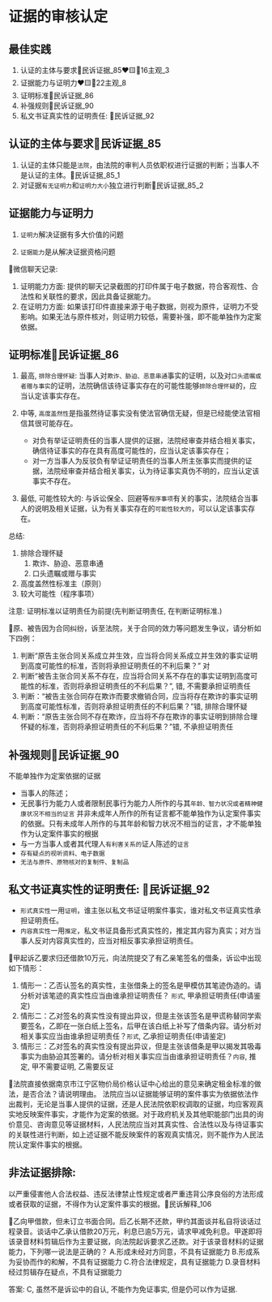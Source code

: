 # 证据的审核认定

## 最佳实践



1. 认证的主体与要求🚪民诉证据_85❤️🟨🚪16主观_3
2. 证据能力与证明力❤️🟨🚪22主观_8
3. 证明标准🚪民诉证据_86
4. 补强规则🚪民诉证据_90
5. 私文书证真实性的证明责任: 🚪民诉证据_92



## 认证的主体与要求🚪民诉证据_85

1. 认证的主体只能是`法院`，由法院的审判人员依职权进行证据的判断；当事人不是认证的主体。🚪民诉证据_85_1
2. 对证据`有无证明力`和`证明力大小`独立进行判断🚪民诉证据_85_2



## 证据能力与证明力
1. `证明力`解决证据有多大价值的问题


2. `证据能力`是从解决证据资格问题

🍐微信聊天记录:
1. 证明能力方面: 提供的聊天记录截图的打印件属于电子数据，符合客观性、合法性和关联性的要求，因此具备证据能力。
1. 在证明力方面: 如果该打印件直接来源于电子数据，则视为原件，证明力不受影响。如果无法与原件核对，则证明力较低，需要补强，即不能单独作为定案依据。



## 证明标准🚪民诉证据_86

1. 最高, `排除合理怀疑`: 当事人对`欺诈、胁迫、恶意串通`事实的证明，以及对`口头遗嘱或者赠与事实`的证明，法院确信该待证事实存在的可能性能够`排除合理怀疑`的，应当认定该事实存在。

2. 中等, `高度盖然性`是指虽然待证事实没有使法官确信无疑，但是已经能使法官相信其很可能存在。

    - 对负有举证证明责任的当事人提供的证据，法院经审查并结合相关事实，确信待证事实的存在具有高度可能性的，应当认定该事实存在；
    - 对一方当事人为反驳负有举证证明责任的当事人所主张事实而提供的证据，法院经审查并结合相关事实，认为待证事实真伪不明的，应当认定该事实不存在。

3. 最低, 可能性较大的: 与诉讼保全、回避等`程序事项`有关的事实，法院结合当事人的说明及相关证据，认为有关事实存在的`可能性较大的`，可以认定该事实存在。

总结: 
1. 排除合理怀疑
    1. 欺诈、胁迫、恶意串通
    2. 口头遗瞩或赠与事实
2. 高度盖然性标准主（原则）
3. 较大可能性（程序事项）


注意: 证明标准以证明责任为前提(先判断证明责任, 在判断证明标准.)

🍐原、被告因为合同纠纷，诉至法院，关于合同的效力等问题发生争议，请分析如下四例：

1. 判断“原告主张合同关系成立并生效，应当将合同关系成立并生效的事实证明到高度可能性的标准，否则将承担证明责任的不利后果？” 对
2. 判断“被告主张合同关系不存在，应当将合同关系不存在的事实证明到高度可能性的标准，否则将承担证明责任的不利后果？”, 错, 不需要承担证明责任
3. 判断：“被告主张合同存在欺诈而要求撤销合同，应当将存在欺诈的事实证明到高度可能性标准，否则将承担证明责任的不利后果？”错, 排除合理怀疑
4. 判断：“原告主张合同不存在欺诈，应当将不存在欺诈的事实证明到排除合理怀疑的标准，否则将承担证明责任的不利后果？”错, 不承担证明责任


## 补强规则🚪民诉证据_90

不能单独作为定案依据的证据

- 当事人的陈述；
- 无民事行为能力人或者限制民事行为能力人所作的与其`年龄、智力状况或者精神健康状况不相当的证言`
    并非未成年人所作的所有证言都不能单独作为认定案件事实的依据。只有未成年人所作的与其年龄和智力状况不相当的证言，才不能单独作为认定案件事实的根据
- 与一方当事人或者其代理人`有利害关系的`证人陈述的`证言`
- `存有疑点的视听资料、电子数据`
- `无法与原件、原物核对的复制件、复制品`




## 私文书证真实性的证明责任: 🚪民诉证据_92

- `形式真实性`一用`证明`，谁主张以私文书证证明案件事实，谁对私文书证真实性承担证明责任。
- `内容真实性`一用`推定`，私文书证具备形式真实性的，推定其内容为真实；对方当事人反对内容真实性的，应当对相反事实承担证明责任。


🍐甲起诉乙要求归还借款10万元，向法院提交了有乙亲笔签名的借条，诉讼中出现如下情形：
1. 情形一：乙否认签名的真实性，主张借条上的签名是甲模仿其笔迹伪造的。请分析对该笔迹的真实性应当由谁承担证明责任？ `形式`, 甲承担证明责任(申请鉴定)
2. 情形二：乙对签名的真实性没有提出异议，但是主张该签名是甲谎称替同学索要签名，乙即在一张白纸上签名，后甲在该白纸上补写了借条内容。请分析对相关事实应当由谁承担证明责任？`形式`, 乙承担证明责任(申请鉴定)
3. 情形三：乙对签名的真实性没有提出异议，但是主张该借条是甲以揭发其吸毒事实为由胁迫其签署的。请分析对相关事实应当由谁承担证明责任？`内容`, 推定, 甲不需要证明, 乙需要反证

🍐法院直接依据南京市江宁区物价局价格认证中心给出的意见来确定租金标准的做法，是否合法？请说明理由。
法院应当以证据能够证明的案件事实为依据依法作出裁判，无论是当事人提供的证据，还是人民法院依职权调取的证据，均应客观真实地反映案件事实，才能作为定案的依据。对于政府机关及其他职能部门出具的询价意见、咨询意见等证据材料，人民法院应当对其真实性、合法性以及与待证事实的关联性进行判断，如上述证据不能反映案件的客观真实情况，则不能作为人民法院认定案件事实的根据。






## 非法证据排除:

以严重侵害他人合法权益、违反法律禁止性规定或者严重违背公序良俗的方法形成或者获取的证据，不得作为认定案件事实的根据。🚪民诉解释_106
    
🍐乙向甲借款，但未订立书面合同。后乙长期不还款，甲约其面谈并私自将谈话过程录音。谈话中乙承认借款20万元，利息已逾5万元，请求甲减免利息。甲遂即将该录音材料剪辑后作为主要证据，向法院起诉要求乙还款。对于该录音材料的证据能力，下列哪一说法是正确的？
A.形成未经对方同意，不具有证据能力
B.形成系为妥协而作的和解，不具有证据能力
C.符合法律规定，具有证据能力
D.录音材料经过剪辑存在疑点，不具有证据能力

答案: C, 虽然不是诉讼中的自认, 不能作为免证事实, 但是仍可以作为证据.







